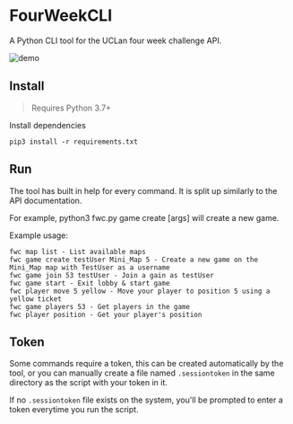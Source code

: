 # FourWeekCLI

A Python CLI tool for the UCLan four week challenge API.

![demo](https://awo.oooooooooooooo.ooo/i/5bl6.png 'demo image')

## Install

> Requires Python 3.7+

Install dependencies

`pip3 install -r requirements.txt`

## Run

The tool has built in help for every command. It is split up similarly to the API documentation.

For example, python3 fwc.py game create [args] will create a new game.

Example usage:

```
fwc map list - List available maps
fwc game create testUser Mini_Map 5 - Create a new game on the Mini_Map map with TestUser as a username
fwc game join 53 testUser - Join a gain as testUser
fwc game start - Exit lobby & start game
fwc player move 5 yellow - Move your player to position 5 using a yellow ticket
fwc game players 53 - Get players in the game 
fwc player position - Get your player's position
```

## Token

Some commands require a token, this can be created automatically by the tool, or you can manually create a file
named `.sessiontoken` in the same directory as the script with your token in it.

If no `.sessiontoken` file exists on the system, you'll be prompted to enter a token everytime you run the script.